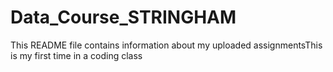 # Data_Course_STRINGHAM
This README file contains information about my uploaded assignmentsThis is my first time in a coding class
